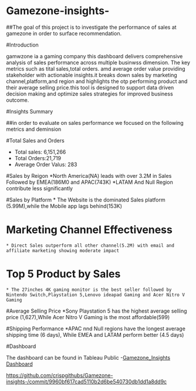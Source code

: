 # Gamezone-insights-
##The goal of this project is to investigate the performance of sales at gamezone in order to surface recommendation. 

#Introduction  

 gamwzone ia a gaming company this dashboard delivers  comprehensive analysis of sales performance across multiple businwss dimension. The key metrics such as tital sales,total orders. amd average order value providing stakeholder with actionable insights.it breaks down sales by marketing channel,platform,and region and highlights the otp performing product and their average selling price.this tool is designed to support data driven decision making and optimize sales strategies for improved business outcome.

 #Insights Summary 

 ##in order to evaluate on sales performance we focused on the following metrics and deminsion

 #Total Sales and Orders 
   * Total sales: 6,151,266
   * Total Orders:21,719
   * Average Order Valus: 283

 #Sales by Reigon
   *North America(NA) leads with over 3.2M in Sales Followed by EMEA(186M0 and APAC(743K)
   *LATAM And Null Region contribute less significantly

 #Sales by Platform
    * The Website is the dominated Sales platform (5.99M),while the Mobile app lags behind(153K)

 # Marketing Channel Effectiveness
    * Direct Sales outperform all other channel(5.2M) with email and affiliate marketing showing moderate impact 

 # Top 5 Product by Sales
    * The 27inches 4K gaming monitor is the best seller followed by Nintendo Switch,Playstation 5,Lenovo ideapad Gaming and Acer Nitro V Gaming

 #Average Selling Price
    *Sony Playstation 5 has the highest average selling price (1,627),While Acer Nitro V Gaming is the most affordable(599)

 #Shipping Performance 
    *APAC nnd Null regions have the longest average shipping time (6 days), While EMEA and LATAM perform better (4.5 days)

#Dashboard

The dashboard can be found in Tableau Public -<a href="https://github.com/crispgithubs/Gamezone-insights-/blob/main/Gamezone__InsightsDashboard.twbx">Gamezone_Insights Dashboard</a>  

https://github.com/crispgithubs/Gamezone-insights-/commit/9960bf617cad5110b2d6be540730db1dd1a8dd9c





   


 
 
